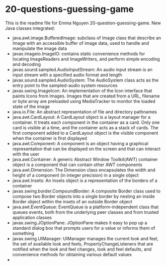 # 20-questions-guessing-game 

This is the readme file for Emma Nguyen 20-question-guessing-game.
New Java classes integrated:
- java.awt.image.BufferedImage: subclass of Image class that describe an Image with an accessible buffer of image data, used to handle and manipulate the image data
- javax.imageio.ImageIO: contains static convenience methods for locating ImageReaders and ImageWriters, and perform simple encoding and decoding
- javax.sound.sampled.AudioInputStream: An audio input stream is an input stream with a specified audio format and length
- javax.sound.sampled.AudioSystem: The AudioSystem class acts as the entry point to the sampled-audio system resources
- javax.swing.ImageIcon: An implementation of the Icon interface that paints Icons from Images. Images that are created from a URL, filename or byte array are preloaded using MediaTracker to monitor the loaded state of the image
- java.io.File: An abstract representation of file and directory pathnames
- java.awt.CardLayout: A CardLayout object is a layout manager for a container. It treats each component in the container as a card. Only one card is visible at a time, and the container acts as a stack of cards. The first component added to a CardLayout object is the visible component when the container is first displayed
- java.awt.Component: A component is an object having a graphical representation that can be displayed on the screen and that can interact with the user
- java.awt.Container: A generic Abstract Window Toolkit(AWT) container object is a component that can contain other AWT components
- java.awt.Dimension: The Dimension class encapsulates the width and height of a component (in integer precision) in a single object
- java.awt.Insets: An Insets object is a representation of the borders of a container
- javax.swing.border.CompoundBorder: A composite Border class used to compose two Border objects into a single border by nesting an inside Border object within the insets of an outside Border object
- java.awt.EventQueue: EventQueue is a platform-independent class that queues events, both from the underlying peer classes and from trusted application classes
- javax.swing.JOptionPane: JOptionPane makes it easy to pop up a standard dialog box that prompts users for a value or informs them of something
- javax.swing.UIManager: UIManager manages the current look and feel, the set of available look and feels, PropertyChangeListeners that are notified when the look and feel changes, look and feel defaults, and convenience methods for obtaining various default values
- 
